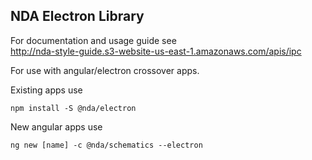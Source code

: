 ## NDA Electron Library

For documentation and usage guide see   
http://nda-style-guide.s3-website-us-east-1.amazonaws.com/apis/ipc   
   
For use with angular/electron crossover apps. 

Existing apps use   
```
npm install -S @nda/electron
``` 

New angular apps use   
```
ng new [name] -c @nda/schematics --electron
```
